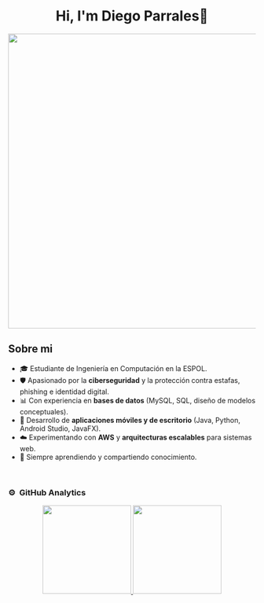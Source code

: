 <div align="center">
<h1 align="center">Hi, I'm Diego Parrales👋</h1>
<img src="https://i.imgur.com/IaM4Wfp.png" width="600" />

</div>

## Sobre mi

- 🎓 Estudiante de Ingeniería en Computación en la ESPOL.  
- 🛡️ Apasionado por la **ciberseguridad** y la protección contra estafas, phishing e identidad digital.  
- 📊 Con experiencia en **bases de datos** (MySQL, SQL, diseño de modelos conceptuales).  
- 📱 Desarrollo de **aplicaciones móviles y de escritorio** (Java, Python, Android Studio, JavaFX).  
- ☁️ Experimentando con **AWS** y **arquitecturas escalables** para sistemas web.  
- 🌱 Siempre aprendiendo y compartiendo conocimiento. 
<br>

### ⚙️ &nbsp;GitHub Analytics

<p align="center">
<a href="https://github.com/raydan90s">
  <img height="180em" src="https://github-readme-stats-eight-theta.vercel.app/api?username=raydan90s&show_icons=true&theme=algolia&include_all_commits=true&count_private=true"/>
  <img height="180em" src="https://github-readme-stats-eight-theta.vercel.app/api/top-langs/?username=raydan90s&layout=compact&langs_count=8&theme=algolia"/>
</a>
</p>
